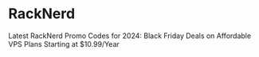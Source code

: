 # RackNerd
Latest RackNerd Promo Codes for 2024: Black Friday Deals on Affordable VPS Plans Starting at $10.99/Year
